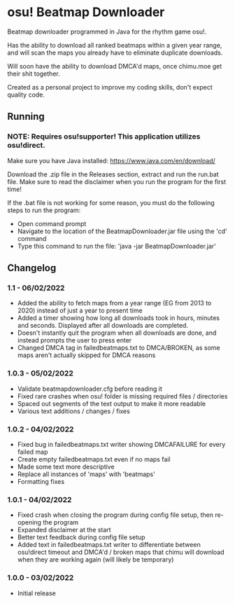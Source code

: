 osu! Beatmap Downloader
=====

Beatmap downloader programmed in Java for the rhythm game osu!.

Has the ability to download all ranked beatmaps within a given year range, and will scan the maps you already have to eliminate duplicate downloads.

Will soon have the ability to download DMCA'd maps, once chimu.moe get their shit together.

Created as a personal project to improve my coding skills, don't expect quality code.

## Running

### NOTE: Requires osu!supporter! This application utilizes osu!direct.

Make sure you have Java installed: https://www.java.com/en/download/

Download the .zip file in the Releases section, extract and run the run.bat file.
Make sure to read the disclaimer when you run the program for the first time!

If the .bat file is not working for some reason, you must do the following steps to run the program:
- Open command prompt
- Navigate to the location of the BeatmapDownloader.jar file using the 'cd' command
- Type this command to run the file: 'java -jar BeatmapDownloader.jar'

## Changelog

### 1.1 - 06/02/2022

- Added the ability to fetch maps from a year range (EG from 2013 to 2020) instead of just a year to present time
- Added a timer showing how long all downloads took in hours, minutes and seconds. Displayed after all downloads are completed.
- Doesn't instantly quit the program when all downloads are done, and instead prompts the user to press enter
- Changed DMCA tag in failedbeatmaps.txt to DMCA/BROKEN, as some maps aren't actually skipped for DMCA reasons

### 1.0.3 - 05/02/2022

- Validate beatmapdownloader.cfg before reading it
- Fixed rare crashes when osu! folder is missing required files / directories
- Spaced out segments of the text output to make it more readable
- Various text additions / changes / fixes

### 1.0.2 - 04/02/2022

- Fixed bug in failedbeatmaps.txt writer showing DMCAFAILURE for every failed map
- Create empty failedbeatmaps.txt even if no maps fail
- Made some text more descriptive
- Replace all instances of 'maps' with 'beatmaps'
- Formatting fixes

### 1.0.1 - 04/02/2022

- Fixed crash when closing the program during config file setup, then re-opening the program
- Expanded disclaimer at the start
- Better text feedback during config file setup
- Added text in failedbeatmaps.txt writer to differentiate between osu!direct timeout and DMCA'd / broken maps that chimu will download when they are working again (will likely be temporary)

### 1.0.0 - 03/02/2022

- Initial release
